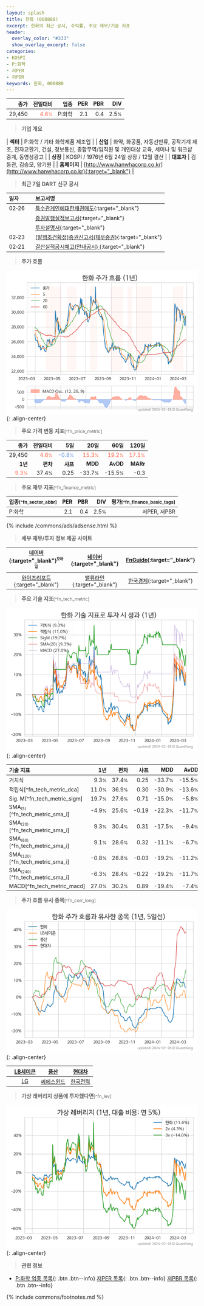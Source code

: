 ```yaml
---
layout: splash
title: 한화 (000880)
excerpt: 한화의 최근 공시, 수익률, 주요 재무/기술 지표
header:
  overlay_color: "#333"
  show_overlay_excerpt: false
categories:
- KOSPI
- P:화학
- 저PER
- 저PBR
keywords: 한화, 000880
---
```


| **종가** | **전일대비** | **업종** | **PER** | **PBR** | **DIV** |
| -------: | -----------: | -------: | ------: | ------: | ------: |
| 29,450 | <span style="color: tomato">4.6<small>%</small></span> | P:화학 | 2.1 | 0.4 | 2.5<small>%</small> |

<!-- more -->


> **기업 개요**<a id="company"></a>

| <span style="white-space:nowrap;">**섹터**</span> | P:화학 / 기타 화학제품 제조업 |
| <span style="white-space:nowrap;">**산업**</span> | 화약, 화공품, 자동선반류, 공작기계 제조, 전자교환기, 건설, 정보통신, 종합무역/임직원 및 개인대상 교육, 세미나 및 워크샵 중계, 동영상광고 |
| <span style="white-space:nowrap;">**상장**</span> | KOSPI / 1976년 6월 24일 상장 / 12월 결산 |
| <span style="white-space:nowrap;">**대표자**</span> | 김동관, 김승모, 양기원 |
| <span style="white-space:nowrap;">**홈페이지**</span> | [http://www.hanwhacorp.co.kr](http://www.hanwhacorp.co.kr){:target="_blank"} |


> **최근 7일 DART 신규 공시**<a id="dart"></a>

| **일자** |      | **보고서명** |
| :------- | :--- | :----------- |
| 02&#x2011;26 | | [특수관계인에대한채권매도](https://dart.fss.or.kr/dsaf001/main.do?rcpNo=20240226005142){:target="_blank"} |
|  | | [증권발행실적보고서](https://dart.fss.or.kr/dsaf001/main.do?rcpNo=20240226003846){:target="_blank"} |
|  | | [투자설명서](https://dart.fss.or.kr/dsaf001/main.do?rcpNo=20240226000070){:target="_blank"} |
| 02&#x2011;23 | | [[발행조건확정]증권신고서(채무증권)](https://dart.fss.or.kr/dsaf001/main.do?rcpNo=20240223003228){:target="_blank"} |
| 02&#x2011;21 | | [결산실적공시예고(안내공시)              ](https://dart.fss.or.kr/dsaf001/main.do?rcpNo=20240221800064){:target="_blank"} |


> **주가 흐름**<a id="price"></a>

![000880](/stock/images/000880.png){: .align-center}


> **주요 가격 변동 지표**<small>[^fn_price_metric]</small>

| **종가** | **전일대비** | **5일** | **20일** | **60일** | **120일** |
| -------: | -----------: | ------: | -------: | -------: | --------: |
| 29,450 | <span style="color: tomato">4.6<small>%</small></span> | <span style="color: cornflowerblue">-0.8<small>%</small></span> | <span style="color: tomato">15.3<small>%</small></span> | <span style="color: tomato">19.2<small>%</small></span> | <span style="color: tomato">17.1<small>%</small></span> |
| **1년** | **편차** | **샤프** | **MDD** | **AvDD** | **MARr** |
| <span style="color: tomato">9.3<small>%</small></span> | 37.4<small>%</small> | 0.25 | -33.7<small>%</small> | -15.5<small>%</small> | -0.3 |


> **주요 재무 지표**<small>[^fn_finance_metric]</small>

| **업종**<small>[^fn_sector_abbr]</small> | **PER** | **PBR** | **DIV** | **평가**<small>[^fn_finance_basic_tags]</small> |
| :--------------------------------------- | ------: | ------: | ------: | ----------------------------------------------: |
| P:화학 | 2.1 | 0.4 | 2.5<small>%</small> | 저PER, 저PBR |



{% include /commons/ads/adsense.html %}

> **세부 재무/투자 정보 제공 사이트**

| [네이버](https://m.stock.naver.com/domestic/stock/000880/finance/summary){:target="_blank"}<sup><small>모바일</small></sup> | [네이버](https://finance.naver.com/item/coinfo.naver?code=000880){:target="_blank"} | [FnGuide](https://comp.fnguide.com/SVO2/ASP/SVD_Invest.asp?gicode=A000880&MenuYn=Y){:target="_blank"} |
| :---: | :---: | :---: |
| [와이즈리포트](https://comp.wisereport.co.kr/company/c1040001.aspx?cmp_cd=000880){:target="_blank"} | [밸류라인](https://www.valueline.co.kr/finance/summary/000880){:target="_blank"} | [한국경제](https://markets.hankyung.com/stock/000880/financial-summary){:target="_blank"} |


> **주요 기술 지표**<small>[^fn_tech_metric]</small>


![000880](/stock/images/000880_tech.png){: .align-center}

| **기술 지표** | **1년** | **편차** | **샤프** | **MDD** | **AvDD** |
| :------------ | ------: | -----------: | -------: | ------: | -------: |
| 거치식 | 9.3<small>%</small> | 37.4<small>%</small> | 0.25 | -33.7<small>%</small> | -15.5<small>%</small> |
| 적립식[^fn_tech_metric_dca] | 11.0<small>%</small> | 36.9<small>%</small> | 0.30 | -30.9<small>%</small> | -13.6<small>%</small> |
| Sig. M[^fn_tech_metric_sigm] | 19.7<small>%</small> | 27.6<small>%</small> | 0.71 | -15.0<small>%</small> | -5.8<small>%</small> |
| SMA<small><sub>(5)</sub></small>[^fn_tech_metric_sma_i] | -4.9<small>%</small> | 25.6<small>%</small> | -0.19 | -22.3<small>%</small> | -11.7<small>%</small> |
| SMA<small><sub>(20)</sub></small>[^fn_tech_metric_sma_i] | 9.3<small>%</small> | 30.4<small>%</small> | 0.31 | -17.5<small>%</small> | -9.4<small>%</small> |
| SMA<small><sub>(60)</sub></small>[^fn_tech_metric_sma_i] | 9.1<small>%</small> | 28.6<small>%</small> | 0.32 | -11.1<small>%</small> | -6.7<small>%</small> |
| SMA<small><sub>(120)</sub></small>[^fn_tech_metric_sma_i] | -0.8<small>%</small> | 28.8<small>%</small> | -0.03 | -19.2<small>%</small> | -11.2<small>%</small> |
| SMA<small><sub>(240)</sub></small>[^fn_tech_metric_sma_i] | -6.3<small>%</small> | 28.4<small>%</small> | -0.22 | -19.2<small>%</small> | -11.7<small>%</small> |
| MACD[^fn_tech_metric_macd] | 27.0<small>%</small> | 30.2<small>%</small> | 0.89 | -19.4<small>%</small> | -7.4<small>%</small> |


> **주가 흐름 유사 종목**<a id="corr"></a><small>[^fn_corr_long]</small>

![000880](/stock/images/000880_corr.png){: .align-center}

|       | [LB세미콘](/061970/) | [풍산](/103140/) | [현대차](/005380/) |
| :---: | :------------------------------------: | :------------------------------------: | :------------------------------------: |
|       | [LG](/003550/) | [씨에스윈드](/112610/) | [한국전력](/015760/) |


> **가상 레버리지 상품에 투자했다면**<a id="2x"></a><small>[^fn_lev]</small>

![000880](/stock/images/000880_2x.png){: .align-center}


> **관련 정보**

- [P:화학 업종 목록](/stats/sector/kospi_업종_화학_종목/){: .btn .btn--info} [저PER 목록](/fn/fn_low_per/){: .btn .btn--info} [저PBR 목록](/fn/fn_low_pbr/){: .btn .btn--info}

{% include commons/footnotes.md %}